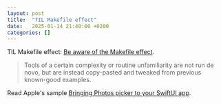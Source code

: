 ```yaml
---
layout: post
title:  "TIL Makefile effect"
date:   2025-01-14 21:40:00 +0200
categories: []
---
```

TIL Makefile effect: [Be aware of the Makefile effect](https://blog.yossarian.net/2025/01/10/Be-aware-of-the-Makefile-effect).

> Tools of a certain complexity or routine unfamiliarity are not run de novo, but are instead copy-pasted and tweaked from previous known-good examples.

Read Apple's sample [Bringing Photos picker to your SwiftUI app](https://developer.apple.com/documentation/photokit/bringing-photos-picker-to-your-swiftui-app).
